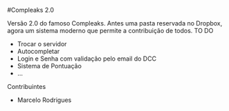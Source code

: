 #Compleaks 2.0

Versão 2.0 do famoso Compleaks. Antes uma pasta reservada no Dropbox, agora um sistema moderno que permite a contribuição de todos.
TO DO

* Trocar o servidor
* Autocompletar
* Login e Senha com validação pelo email do DCC
* Sistema de Pontuação
* ...

Contribuintes

* Marcelo Rodrigues

